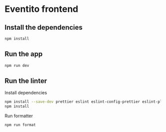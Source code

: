 # Eventito frontend

## Install the dependencies

```sh
npm install
```

## Run the app

```sh
npm run dev
```

## Run the linter

Install dependencies

```sh
npm install --save-dev prettier eslint eslint-config-prettier eslint-plugin-react @typescript-eslint/parser @typescript-eslint/eslint-plugin husky lint-staged
npm install
```

Run formatter

```
npm run format
```
